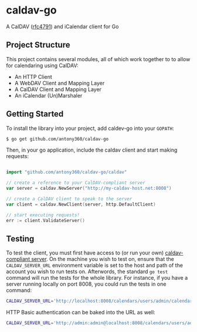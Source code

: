 # caldav-go
A CalDAV ([rfc4791][1]) and iCalendar client for Go

Project Structure
---------------
This project contains several modules, all of which work together to to allow for
calendaring using CalDAV:

- An HTTP Client
- A WebDAV Client and Mapping Layer
- A CalDAV Client and Mapping Layer
- An iCalendar (Un)Marshaler


Getting Started
---------------
To install the library into your project, add caldev-go into your `GOPATH`:

```sh
$ go get github.com/antony360/caldav-go
```

Then, in your go application, include the caldav client and start making requests:

```go

import "github.com/antony360/caldav-go/caldav"

// create a reference to your CalDAV-compliant server
var server = caldav.NewServer("http://my-caldav-host.net:8008")

// create a CalDAV client to speak to the server
var client = caldav.NewClient(server, http.DefaultClient)

// start executing requests!
err := client.ValidateServer()
```

Testing
-------
To test the client, you must first have access to (or run your own) [caldav-compliant server][1]. On the machine
you wish to test on, ensure that the `CALDAV_SERVER_URL` environment variable is set to the host and path of the
account you wish to run tests on. Afterwords, the standard `go test` command will run the tests for the whole library.
For instance, if you have a server running locally on port 8008, you could run the tests in one command:

```sh
CALDAV_SERVER_URL='http://localhost:8008/calendars/users/admin/calendar/' go test ./...
```

HTTP Basic authentication can be baked into the URL as well:

```sh
CALDAV_SERVER_URL='http://admin:admin@localhost:8008/calendars/users/admin/calendar/' go test ./...
```

[1]:http://tools.ietf.org/html/rfc4791
[2]:http://calendarserver.org/
